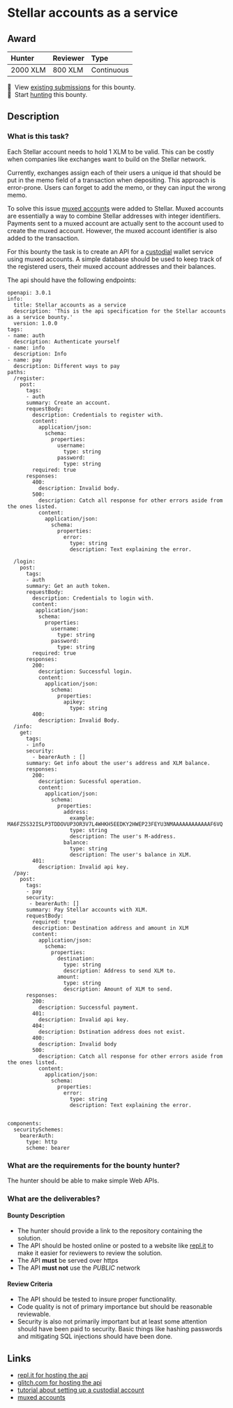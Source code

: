 # Stellar accounts as a service

## Award
| Hunter | Reviewer | Type
| :- | :- | :-
| 2000 XLM | 800 XLM | Continuous

📜&nbsp; View [existing submissions](https://github.com/tyvdh/stellar-quest-bounties/issues?q=is%3Aissue+stellar-accounts-as-a-service+) for this bounty. \
🔵&nbsp; Start [hunting](https://github.com/tyvdh/stellar-quest-bounties/issues/new?assignees=&labels=&template=begin-the-hunt.yml&title=%F0%9F%94%B5+%60stellar-accounts-as-a-service.md%60) this bounty.

## Description

### What is this task?

Each Stellar account needs to hold 1 XLM to be valid. This can be costly when companies like exchanges want to build
on the Stellar network.

Currently, exchanges assign each of their users a unique id that should be put in the memo field of a transaction when depositing.
This approach is error-prone. Users can forget to add the memo, or they can input the wrong memo.

To solve this issue [muxed accounts](https://github.com/stellar/stellar-protocol/blob/master/core/cap-0027.md) were added to Stellar. Muxed accounts are essentially a way to combine Stellar addresses with integer identifiers.
Payments sent to a muxed account are actually sent to the account used to create the muxed account. However, the muxed account identifier is also added to the transaction.

For this bounty the task is to create an API for a [custodial](https://www.gemini.com/cryptopedia/crypto-wallets-custodial-vs-noncustodial) wallet service using muxed accounts.
A simple database should be used to keep track of the registered users, their muxed account addresses and their balances.

The api should have the following endpoints:

```
openapi: 3.0.1
info:
  title: Stellar accounts as a service
  description: 'This is the api specification for the Stellar accounts as a service bounty.'
  version: 1.0.0
tags:
- name: auth
  description: Authenticate yourself
- name: info
  description: Info
- name: pay
  description: Different ways to pay
paths:
  /register:
    post:
      tags:
      - auth
      summary: Create an account.
      requestBody:
        description: Credentials to register with.
        content:
          application/json:
            schema:
              properties:
                username:
                  type: string
                password:
                  type: string
        required: true
      responses:
        400:
          description: Invalid body.
        500:
          description: Catch all response for other errors aside from the ones listed.
          content:
            application/json:
              schema:
                properties:
                  error:
                    type: string
                    description: Text explaining the error.
        
  /login:
    post:
      tags:
      - auth
      summary: Get an auth token.
      requestBody:
        description: Credentials to login with.
        content:
         application/json:
          schema:
            properties:
              username:
                type: string
              password:
                type: string
        required: true
      responses:
        200:
          description: Successful login.
          content:
            application/json:
              schema:
                properties:
                  apikey:
                    type: string
        400:
          description: Invalid Body.
  /info:
    get:
      tags:
      - info
      security:
        - bearerAuth : []
      summary: Get info about the user's address and XLM balance.
      responses:
        200:
          description: Sucessful operation.
          content:
            application/json:
              schema:
                properties:
                  address:
                    example: MA6FZSS32ISLP3TDDOVUP3OR3V7L4WHKH5EEDKY2HWEP23FEYU3NMAAAAAAAAAAAAF6VQ
                    type: string
                    description: The user's M-address.
                  balance:
                    type: string
                    description: The user's balance in XLM.
        401:
          description: Invalid api key.
  /pay:
    post:
      tags:
      - pay
      security:
       - bearerAuth: []
      summary: Pay Stellar accounts with XLM.
      requestBody:
        required: true
        description: Destination address and amount in XLM
        content:
          application/json:
            schema:
              properties:
                destination:
                  type: string
                  description: Address to send XLM to.
                amount:
                  type: string
                  description: Amount of XLM to send.
      responses:
        200: 
          description: Successful payment.
        401:
          description: Invalid api key.
        404:
          description: Dstination address does not exist.
        400:
          description: Invalid body
        500:
          description: Catch all response for other errors aside from the ones listed.
          content:
            application/json:
              schema:
                properties:
                  error:
                    type: string
                    description: Text explaining the error.
          
  
components:
  securitySchemes:
    bearerAuth:     
      type: http
      scheme: bearer
```      


### What are the requirements for the bounty hunter?
The hunter should be able to make simple Web APIs.

### What are the deliverables?

#### Bounty Description
- The hunter should provide a link to the repository containing the solution.
- The API should be hosted online or posted to a website like [repl.it](https://replit.com/~) to make it easier for reviewers to review the solution.
- The API **must** be served over https
- The API **must not** use the _PUBLIC_ network


#### Review Criteria
- The API should be tested to insure proper functionality.
- Code quality is not of primary importance but should be reasonable reviewable.
- Security is also not primarily important but at least some attention should have been paid to security. Basic things like hashing passwords and mitigating SQL injections should have been done.

## Links
- [repl.it for hosting the api](https://replit.com/~)
- [glitch.com for hosting the api](https://glitch.com/)
- [tutorial about setting up a custodial account](https://developers.stellar.org/docs/building-apps/setup-custodial-account/)
- [muxed accounts](https://github.com/stellar/stellar-protocol/blob/master/core/cap-0027.md)
